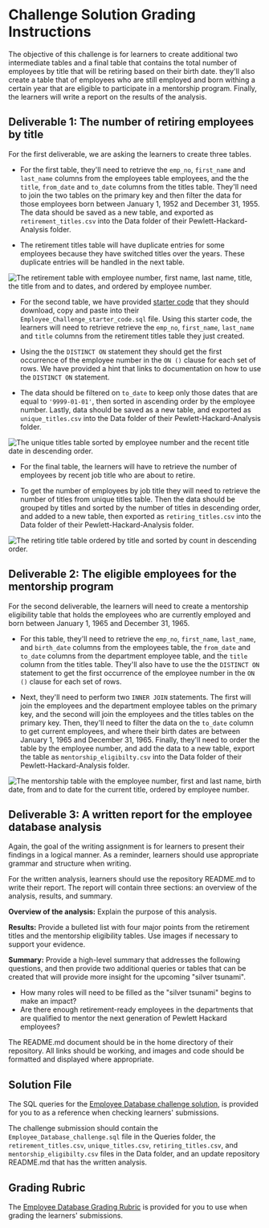 # Challenge Solution Grading Instructions

The objective of this challenge is for learners to create additional two intermediate tables and a final table that contains the total number of employees by title that will be retiring based on their birth date. they'll also create a table that of employees who are still employed and born withing a certain year that are eligible to participate in a mentorship program. Finally, the learners will write a report on the results of the analysis.

## Deliverable 1: The number of retiring employees by title

For the first deliverable, we are asking the learners to create three tables.

* For the first table, they'll need to retrieve the `emp_no`, `first_name` and `last_name` columns from the employees table employees, and the the `title`, `from_date` and `to_date` columns from the titles table. They'll need to join the two tables on the primary key and then filter the data for those employees born between January 1, 1952 and December 31, 1955. The data should be saved as a new table, and exported as `retirement_titles.csv` into the Data folder of their Pewlett-Hackard-Analysis folder.

* The retirement titles table will have duplicate entries for some employees because they have switched titles over the years. These duplicate entries will be handled in the next table.

![The retirement table with employee number, first name, last name, title, the title from and to dates, and ordered by employee number.](../Resources/retirement_titles.png)

* For the second table, we have provided [starter code](../Resources/Employee_Challenge_starter_code.sql) that they should download, copy and paste into their `Employee_Challenge_starter_code.sql` file. Using this starter code, the learners will need to retrieve retrieve the `emp_no`, `first_name`, `last_name` and `title` columns from the retirement titles table they just created.

* Using the the `DISTINCT ON` statement they should get the first occurrence of the employee number in the `ON ()` clause for each set of rows.  We have provided a hint that links to documentation on how to use the `DISTINCT ON` statement.

* The data should be filtered on `to_date` to keep only those dates that are equal to `'9999-01-01'`, then sorted in ascending order by the employee number. Lastly, data should be saved as a new table, and exported as `unique_titles.csv` into the Data folder of their Pewlett-Hackard-Analysis folder.

![The unique titles table sorted by employee number and the recent title date in descending order.](../Resources/unique_titles.png)

* For the final table, the learners will have to retrieve the number of employees by recent job title who are about to retire.

* To get the number of employees by job title they will need to retrieve the number of titles from unique titles table. Then the data should be grouped by titles and sorted by the number of titles in descending order, and added to a new table, then exported as `retiring_titles.csv` into the Data folder of their Pewlett-Hackard-Analysis folder.

![The retiring title table ordered by title and sorted by count in descending order.](../Resources/retiring_titles.png)

## Deliverable 2: The eligible employees for the mentorship program

For the second deliverable, the learners will need to create a mentorship eligibility table that holds the employees who are currently employed and born between January 1, 1965 and December 31, 1965.

* For this table, they'll need to retrieve the `emp_no`, `first_name`, `last_name`, and `birth_date` columns from the employees table, the `from_date` and `to_date` columns from the department employee table, and the `title` column from the titles table. They'll also have to use the the `DISTINCT ON` statement to get the first occurrence of the employee number in the `ON ()` clause for each set of rows.

* Next, they'll need to perform two `INNER JOIN` statements. The first will join the employees and the department employee tables on the primary key, and the second will join the employees and the titles tables on the primary key. Then, they'll need to filter the data on the `to_date` column to get current employees, and where their birth dates are between January 1, 1965 and December 31, 1965. Finally, they'll need to order the table by the employee number, and add the data to a new table, export the table as `mentorship_eligibilty.csv` into the Data folder of their Pewlett-Hackard-Analysis folder.

![The mentorship table with the employee number, first and last name, birth date, from and to date for the current title, ordered by employee number.](../Resources/mentoring_titles.png)

## Deliverable 3: A written report for the employee database analysis

Again, the goal of the writing assignment is for learners to present their findings in a logical manner. As a reminder, learners should use appropriate grammar and structure when writing.

For the written analysis, learners should use the repository README.md to write their report. The report will contain three sections: an overview of the analysis, results, and summary.

**Overview of the analysis:** Explain the purpose of this analysis.

**Results:** Provide a bulleted list with four major points from the retirement titles and the mentorship eligibility tables. Use images if necessary to support your evidence.

**Summary:** Provide a high-level summary that addresses the following questions, and then provide two additional queries or tables that can be created that will provide more insight for the upcoming "silver tsunami".
  * How many roles will need to be filled as the "silver tsunami" begins to make an impact?
  * Are there enough retirement-ready employees in the departments that are qualified to mentor the next generation of Pewlett Hackard employees?

The README.md document should be in the home directory of their repository. All links should be working, and images and code should be formatted and displayed where appropriate.

## Solution File

The SQL queries for the [Employee Database challenge solution](Employee_Database_challenge.sql), is provided for you to as a reference when checking learners' submissions.

The challenge submission should contain the `Employee_Database_challenge.sql` file in the Queries folder, the `retirement_titles.csv`, `unique_titles.csv`, `retiring_titles.csv`, and `mentorship_eligibilty.csv` files in the Data folder, and an update repository README.md that has the written analysis.

## Grading Rubric

The [Employee Database Grading Rubric](../Resources/Employee_Database_Grading_Rubric.pdf) is provided for you to use when grading the learners' submissions.

